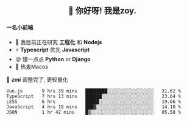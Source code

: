 <h2 align="center">👋 你好呀! 我是zoy.</h2>

#### 一名小前端

- 🌱 我目前正在研究 **工程化** 和 **Nodejs**
- ⚡ **Typescript** 优先 **Javascript**
- 😜 懂一点点 **Python** or **Django**
- 🚀 热衷Macos

🌟 **zmi** 调整完了, 更轻量化




<!--
**l-zoy/l-zoy** is a ✨ _special_ ✨ repository because its `README.md` (this file) appears on your GitHub profile.

Here are some ideas to get you started:

- 🔭 I’m currently working on ...
- 🌱 I’m currently learning ...
- 👯 I’m looking to collaborate on ...
- 🤔 I’m looking for help with ...
- 💬 Ask me about ...
- 📫 How to reach me: ...
- 😄 Pronouns: ...
- ⚡ Fun fact: ...
-->

<!--START_SECTION:waka-->
```text
Vue.js       9 hrs 39 mins   ████████░░░░░░░░░░░░░░░░░   31.62 % 
TypeScript   7 hrs 13 mins   ██████░░░░░░░░░░░░░░░░░░░   23.64 % 
LESS         6 hrs           █████░░░░░░░░░░░░░░░░░░░░   19.66 % 
JavaScript   4 hrs 18 mins   ███▓░░░░░░░░░░░░░░░░░░░░░   14.10 % 
JSON         1 hr 42 mins    █▒░░░░░░░░░░░░░░░░░░░░░░░   05.58 % 
```
<!--END_SECTION:waka-->
